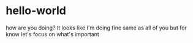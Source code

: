 # hello-world
how are you doing?
It looks like I'm doing fine same as all of you but for know let's focus on what's important
